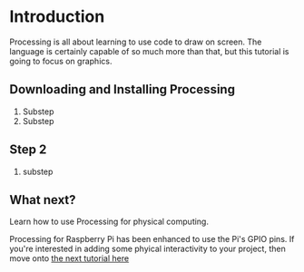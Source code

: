 # Introduction

Processing is all about learning to use code to draw on screen. The language is certainly capable of so much more than that, but this tutorial is going to focus on graphics.

## Downloading and Installing Processing

1. Substep
1. Substep

## Step 2

1. substep

## What next?

Learn how to use Processing for physical computing.

Processing for Raspberry Pi has been enhanced to use the Pi's GPIO pins. If you're interested in adding some phyical interactivity to your project, then move onto [the next tutorial here](worksheet-2.md)
